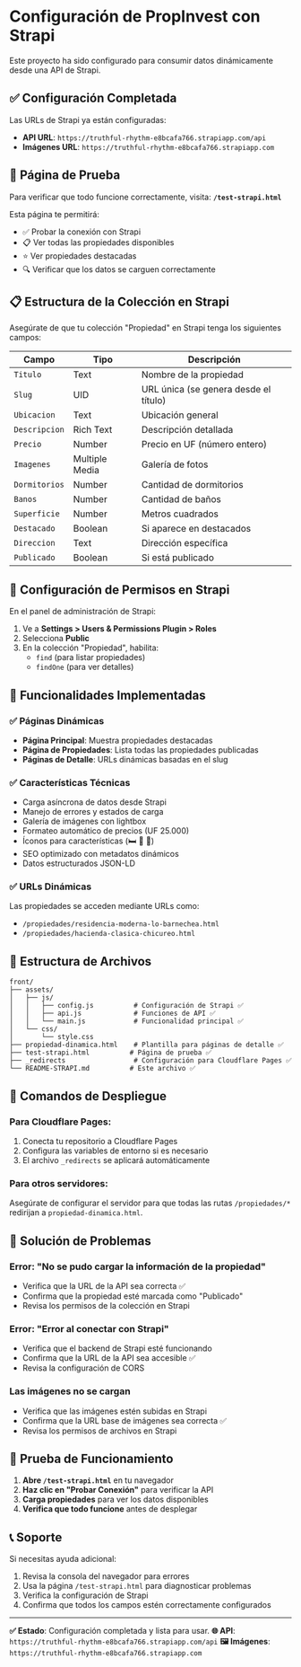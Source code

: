 # Configuración de PropInvest con Strapi

Este proyecto ha sido configurado para consumir datos dinámicamente desde una API de Strapi.

## ✅ Configuración Completada

Las URLs de Strapi ya están configuradas:
- **API URL**: `https://truthful-rhythm-e8bcafa766.strapiapp.com/api`
- **Imágenes URL**: `https://truthful-rhythm-e8bcafa766.strapiapp.com`

## 🧪 Página de Prueba

Para verificar que todo funcione correctamente, visita:
**`/test-strapi.html`**

Esta página te permitirá:
- ✅ Probar la conexión con Strapi
- 📋 Ver todas las propiedades disponibles
- ⭐ Ver propiedades destacadas
- 🔍 Verificar que los datos se carguen correctamente

## 📋 Estructura de la Colección en Strapi

Asegúrate de que tu colección "Propiedad" en Strapi tenga los siguientes campos:

| Campo | Tipo | Descripción |
|-------|------|-------------|
| `Titulo` | Text | Nombre de la propiedad |
| `Slug` | UID | URL única (se genera desde el título) |
| `Ubicacion` | Text | Ubicación general |
| `Descripcion` | Rich Text | Descripción detallada |
| `Precio` | Number | Precio en UF (número entero) |
| `Imagenes` | Multiple Media | Galería de fotos |
| `Dormitorios` | Number | Cantidad de dormitorios |
| `Banos` | Number | Cantidad de baños |
| `Superficie` | Number | Metros cuadrados |
| `Destacado` | Boolean | Si aparece en destacados |
| `Direccion` | Text | Dirección específica |
| `Publicado` | Boolean | Si está publicado |

## 🔧 Configuración de Permisos en Strapi

En el panel de administración de Strapi:

1. Ve a **Settings > Users & Permissions Plugin > Roles**
2. Selecciona **Public**
3. En la colección "Propiedad", habilita:
   - `find` (para listar propiedades)
   - `findOne` (para ver detalles)

## 🚀 Funcionalidades Implementadas

### ✅ Páginas Dinámicas
- **Página Principal**: Muestra propiedades destacadas
- **Página de Propiedades**: Lista todas las propiedades publicadas
- **Páginas de Detalle**: URLs dinámicas basadas en el slug

### ✅ Características Técnicas
- Carga asíncrona de datos desde Strapi
- Manejo de errores y estados de carga
- Galería de imágenes con lightbox
- Formateo automático de precios (UF 25.000)
- Íconos para características (🛏️ 🚿 🏡)
- SEO optimizado con metadatos dinámicos
- Datos estructurados JSON-LD

### ✅ URLs Dinámicas
Las propiedades se acceden mediante URLs como:
- `/propiedades/residencia-moderna-lo-barnechea.html`
- `/propiedades/hacienda-clasica-chicureo.html`

## 📁 Estructura de Archivos

```
front/
├── assets/
│   ├── js/
│   │   ├── config.js          # Configuración de Strapi ✅
│   │   ├── api.js             # Funciones de API ✅
│   │   └── main.js            # Funcionalidad principal ✅
│   └── css/
│       └── style.css
├── propiedad-dinamica.html    # Plantilla para páginas de detalle ✅
├── test-strapi.html          # Página de prueba ✅
├── _redirects                 # Configuración para Cloudflare Pages ✅
└── README-STRAPI.md          # Este archivo ✅
```

## 🔧 Comandos de Despliegue

### Para Cloudflare Pages:

1. Conecta tu repositorio a Cloudflare Pages
2. Configura las variables de entorno si es necesario
3. El archivo `_redirects` se aplicará automáticamente

### Para otros servidores:

Asegúrate de configurar el servidor para que todas las rutas `/propiedades/*` redirijan a `propiedad-dinamica.html`.

## 🐛 Solución de Problemas

### Error: "No se pudo cargar la información de la propiedad"
- Verifica que la URL de la API sea correcta ✅
- Confirma que la propiedad esté marcada como "Publicado"
- Revisa los permisos de la colección en Strapi

### Error: "Error al conectar con Strapi"
- Verifica que el backend de Strapi esté funcionando
- Confirma que la URL de la API sea accesible ✅
- Revisa la configuración de CORS

### Las imágenes no se cargan
- Verifica que las imágenes estén subidas en Strapi
- Confirma que la URL base de imágenes sea correcta ✅
- Revisa los permisos de archivos en Strapi

## 🧪 Prueba de Funcionamiento

1. **Abre `/test-strapi.html`** en tu navegador
2. **Haz clic en "Probar Conexión"** para verificar la API
3. **Carga propiedades** para ver los datos disponibles
4. **Verifica que todo funcione** antes de desplegar

## 📞 Soporte

Si necesitas ayuda adicional:
1. Revisa la consola del navegador para errores
2. Usa la página `/test-strapi.html` para diagnosticar problemas
3. Verifica la configuración de Strapi
4. Confirma que todos los campos estén correctamente configurados

---

**✅ Estado**: Configuración completada y lista para usar.
**🌐 API**: `https://truthful-rhythm-e8bcafa766.strapiapp.com/api`
**🖼️ Imágenes**: `https://truthful-rhythm-e8bcafa766.strapiapp.com` 